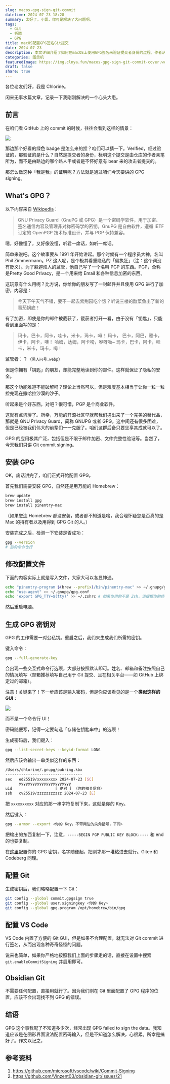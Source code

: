 ```yaml
---
slug: macos-gpg-sign-git-commit
datetime: 2024-07-23 18:28
summary: 太好了，小氯，你可是解决了大问题啊。
tags:
  - Git
  - 折腾
  - GPG
title: macOS配置GPG签名Git提交
date: 2024-07-23
description: 本文详细介绍了如何在macOS上使用GPG签名来验证提交者身份的过程。作者从GPG的历史和功能开始，讲述了其加密和签名的重要性，接着指导读者如何在Mac上安装和配置GPG，包括生成密钥对、在GitHub上设置GPG密钥，以及如何配置Git和VS Code以支持GPG签名。文章还提到了Obsidian Git的配置，并分享了一些解决常见问题的经验。通过这些步骤，用户可以确保他们的Git提交是经过验证的，增强了提交的安全性和可信度。
categories: 图灵机
featuredImage: https://img.clnya.fun/macos-gpg-sign-git-commit-cover.webp
draft: false
share: true
---
```

各位老友们好，我是 Chlorine。

闲来无事水篇文章，记录一下我刚刚解决的一个心头大患。

## 前言

在咱们看 GitHub 上的 commit 的时候，往往会看到这样的情景：

![](https://static.quail.ink/media/d2ng6hm25r.webp)

那边那个好看的绿色 badge 是怎么来的捏？咱们可以猜一下。Verified，经过验证的，那验证的是什么？自然是提交者的身份，标明这个提交是由仓库的作者亲笔所为，而不是由路边的哪个路人甲或者是不怀好意有 bear 来的攻击者提交的。

那怎么做这种「我是我」的证明呢？方法就是通过咱们今天要讲的 GPG signing。

## What's GPG？

以下内容来自 [Wikipedia](https://zh.wikipedia.org/wiki/GnuPG)：

> GNU Privacy Guard（GnuPG 或 GPG）是一个密码学软件，用于加密、签名通信内容及管理非对称密码学的密钥。GnuPG 是自由软件，遵循 IETF 订定的 OpenPGP 技术标准设计，并与 PGP 保持兼容。

嗯，好像懂了，又好像没懂，听君一席话，如听一席话。

简单来说吧。这个故事要从 1991 年开始讲起。那个时候有一个程序员大神，名叫Phil Zimmermann。PZ 这人呢，是个极其看重隐私的「偏执狂」（注：这个词没有贬义）。为了躲避烦人的监管，他自己写了一个名叫 PGP 的东西。PGP，全称是Pretty Good Privacy，是一个用来给 Email 和各种信息加密的东西。

这玩意有什么用呢？比方说，你给你的朋友写了一封邮件并且使用 GPG 进行了加密，内容是：

> 今天下午天气不错，要不一起去紫荆园吃个饭？听说三楼的酸菜鱼出了新的番茄锅底！

有了加密，即使是你的邮件被截获了，截获者打开一看，由于没有「钥匙」，只能看到里面写的是：

> 玛卡，巴卡，阿卡，哇卡，米卡，玛卡，呣！ 玛卡， 巴卡，阿巴，雅卡，伊卡，阿卡，噢！ 哈姆，达姆，阿卡嗙，咿呀呦~ 玛卡，巴卡，阿卡，哇卡，米卡，玛卡，呣！

监管者：？（`黑人问号.webp`）

但是你拥有「钥匙」的朋友，却能完整地读到你的邮件。这样就保证了隐私的安全。

那这个功能难道不能破解吗？理论上当然可以，但是难度基本相当于让你一粒一粒捡完现在撒哈拉沙漠的沙子。

听起来是个好东西，对吧？很可惜，PGP 是个商业软件。

这就有点坑爹了。所幸，万能的开源社区早就帮我们搓出来了一个完美的替代品，那就是 GNU Privacy Guard，简称 GNUPG 或者 GPG。这中间还有很多困难，但是已经被我们伟大的前辈们一一克服了。咱们这群后备只要坐享其成就可以了。

GPG 的应用极其广泛，包括但是不限于邮件加密、文件完整性验证等。当然了，今天我们只讲 Git commit signing。

## 安装 GPG

OK，废话讲完了，咱们正式开始配置 GPG。

首先我们需要安装 GPG，自然还是用万能的 Homebrew：

```bash
brew update
brew install gpg
brew install pinentry-mac
```

（如果您连 Homebrew 都没安装，或者都不知道是啥，我合理怀疑您是否真的是 Mac 的持有者以及用得到 GPG Git 的人。）

安装完成之后，检测一下安装是否成功：

```bash
gpg --version
# 别的命令也行
```

## 修改配置文件

下面的内容实际上就是写入文件，大家大可以各显神通。

```bash
echo "pinentry-program $(brew --prefix)/bin/pinentry-mac" >> ~/.gnupg/gpg-agent.conf
echo "use-agent" >> ~/.gnupg/gpg.conf
echo 'export GPG_TTY=$(tty)' >> ~/.zshrc # 如果你用的不是 Zsh，请根据你的终端修改
```

然后重启电脑。

## 生成 GPG 密钥对

GPG 的工作需要一对公私钥。重启之后，我们来生成我们所需的密钥。

键入命令：

```bash
gpg --full-generate-key
```

会出现一些交互式命令行选项，大部分按照默认即可。姓名、邮箱和备注按照自己的情况填写（邮箱推荐填写自己用于 Git 提交、且在相关平台——如 GitHub 上绑定过的邮箱）。

注意！关键来了！下一步应该是输入密码，但是你应该看见的是一个**类似这样的 GUI**：

![](https://static.quail.ink/media/3869lueyn0.webp)

而不是一个命令行 UI！

密码随便写，记得一定要勾选「存储在钥匙串中」的选项！

生成密码后，我们键入：

```bash
gpg --list-secret-keys --keyid-format LONG
```

然后应该会输出一串类似这样的东西：

```bash
/Users/chlorine/.gnupg/pubring.kbx
----------------------------------
sec   ed25519/xxxxxxxxx 2024-07-23 [SC]
      yyyyyyyyyyyyyyyyyyyyyyy
uid                   [ 绝对 ] （你的相关信息）
ssb   cv25519/zzzzzzzzzzz 2024-07-23 [E]
```

把 `xxxxxxxxxx` 对应的那一串字符复制下来，这就是你的 Key。

然后键入：

```bash
gpg --armor --export <你的 Key，不带两边的尖角括号，下同>
```

把输出的东西复制一下，注意，`-----BEGIN PGP PUBLIC KEY BLOCK-----` 和 end 的也要复制。

在[这里](https://github.com/settings/keys)配置你的 GPG 密钥，名字随便起，把刚才那一堆粘进去就行。Gitee 和 Codeberg 同理。

## 配置 Git

生成密钥后，我们略略配置一下 Git：

```bash
git config --global commit.gpgsign true
git config --global user.signingkey <你的 Key>
git config --global gpg.program /opt/homebrew/bin/gpg
```

## 配置 VS Code

VS Code 内置了方便的 Git GUI，但是如果不合理配置，就无法对 Git commit 进行签名，从而出现各种奇奇怪怪的问题。

说来也简单，如果你严格地按照我们上面的步骤走的话，直接在设置中搜索 `git.enableCommitSigning` 并启用即可。

## Obsidian Git

不需要任何配置，直接用就行了。因为我们刚在 Git 里面配置了 GPG 程序的位置，应该不会出现找不到 GPG 的错误。

## 结语

GPG 这个事我配了不知道多少次，经常出现 GPG failed to sign the data。我知道应该是在图形界面没法配置密码输入，但是不知道怎么解决，心很累。所幸是搞好了。作文以记之，

## 参考资料

1. https://github.com/microsoft/vscode/wiki/Commit-Signing
2. https://github.com/Vinzent03/obsidian-git/issues/21
